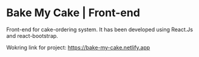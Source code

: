 # Bake My Cake | Front-end

Front-end for cake-ordering system. It has been developed using React.Js and react-bootstrap.

Wokring link for project: https://bake-my-cake.netlify.app
